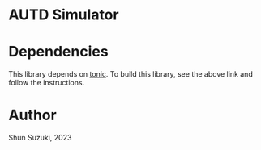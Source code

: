 # AUTD Simulator

# Dependencies

This library depends on [tonic](https://github.com/hyperium/tonic).
To build this library, see the above link and follow the instructions.

# Author

Shun Suzuki, 2023

